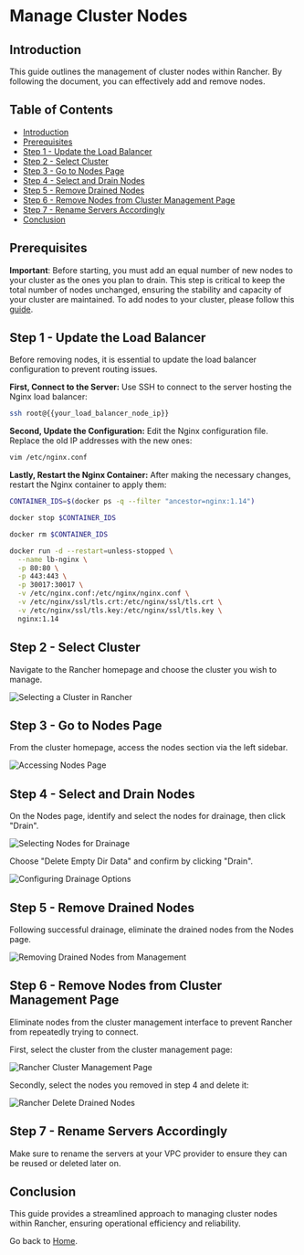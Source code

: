 # Manage Cluster Nodes

## Introduction

This guide outlines the management of cluster nodes within Rancher. By following the document, you can effectively add and remove nodes.

## Table of Contents

- [Introduction](#introduction)
- [Prerequisites](#prerequisites)
- [Step 1 - Update the Load Balancer](#step-1---update-the-load-balancer)
- [Step 2 - Select Cluster](#step-2---select-cluster)
- [Step 3 - Go to Nodes Page](#step-3---go-to-nodes-page)
- [Step 4 - Select and Drain Nodes](#step-4---select-and-drain-nodes)
- [Step 5 - Remove Drained Nodes](#step-5---remove-drained-nodes)
- [Step 6 - Remove Nodes from Cluster Management Page](#step-6---remove-nodes-from-cluster-management-page)
- [Step 7 - Rename Servers Accordingly](#step-7---rename-servers-accordingly)
- [Conclusion](#conclusion)

## Prerequisites

**Important**: Before starting, you must add an equal number of new nodes to your cluster as the ones you plan to drain. This step is critical to keep the total number of nodes unchanged, ensuring the stability and capacity of your cluster are maintained. To add nodes to your cluster, please follow this [guide](./README.md#step-3---registering-nodes-to-the-cluster).

## Step 1 - Update the Load Balancer

Before removing nodes, it is essential to update the load balancer configuration to prevent routing issues.

**First, Connect to the Server:**
Use SSH to connect to the server hosting the Nginx load balancer:

```sh
ssh root@{{your_load_balancer_node_ip}}
```

**Second, Update the Configuration:**
Edit the Nginx configuration file. Replace the old IP addresses with the new ones:

```sh
vim /etc/nginx.conf
```

**Lastly, Restart the Nginx Container:**
After making the necessary changes, restart the Nginx container to apply them:

```sh
CONTAINER_IDS=$(docker ps -q --filter "ancestor=nginx:1.14")

docker stop $CONTAINER_IDS

docker rm $CONTAINER_IDS

docker run -d --restart=unless-stopped \
  --name lb-nginx \
  -p 80:80 \
  -p 443:443 \
  -p 30017:30017 \
  -v /etc/nginx.conf:/etc/nginx/nginx.conf \
  -v /etc/nginx/ssl/tls.crt:/etc/nginx/ssl/tls.crt \
  -v /etc/nginx/ssl/tls.key:/etc/nginx/ssl/tls.key \
  nginx:1.14
```

## Step 2 - Select Cluster

Navigate to the Rancher homepage and choose the cluster you wish to manage.

![Selecting a Cluster in Rancher](./assets/images/rancher-cluster-selection.png)

## Step 3 - Go to Nodes Page

From the cluster homepage, access the nodes section via the left sidebar.

![Accessing Nodes Page](./assets/images/rancher-go-to-nodes-page.png)

## Step 4 - Select and Drain Nodes

On the Nodes page, identify and select the nodes for drainage, then click "Drain".

![Selecting Nodes for Drainage](./assets/images/rancher-select-and-drain-nodes.png)

Choose "Delete Empty Dir Data" and confirm by clicking "Drain".

![Configuring Drainage Options](./assets/images/rancher-drain-config.png)

## Step 5 - Remove Drained Nodes

Following successful drainage, eliminate the drained nodes from the Nodes page.

![Removing Drained Nodes from Management](./assets/images/rancher-removed-drained-node.png)

## Step 6 - Remove Nodes from Cluster Management Page

Eliminate nodes from the cluster management interface to prevent Rancher from repeatedly trying to connect.

First, select the cluster from the cluster management page:

![Rancher Cluster Management Page](./assets/images/rancher-cluster-management-page.png)

Secondly, select the nodes you removed in step 4 and delete it:

![Rancher Delete Drained Nodes](./assets/images/rancher-delete-drained-nodes.png)

## Step 7 - Rename Servers Accordingly

Make sure to rename the servers at your VPC provider to ensure they can be reused or deleted later on.

## Conclusion

This guide provides a streamlined approach to managing cluster nodes within Rancher, ensuring operational efficiency and reliability.

Go back to [Home](../README.md).
